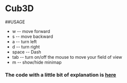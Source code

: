 # Cub3D

##USAGE
- w		-- move forward
- s		-- move backward
- a		-- turn left
- d		-- turn right
- space	-- Dash
- tab	-- turn on/off the mouse to move your field of view
- m		-- show/hide minimap


### The code with a little bit of explanation is [here]()